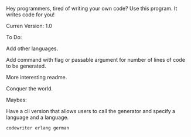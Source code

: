 Hey programmers, tired of writing your own code? Use this program. It writes code for you!

Curren Version: 1.0

To Do:

Add other languages.

Add command with flag or passable argument for number of lines of code to be generated.

More interesting readme.

Conquer the world.

Maybes:

Have a cli version that allows users to call the generator and specify a language and a language.
```
codewriter erlang german
```

